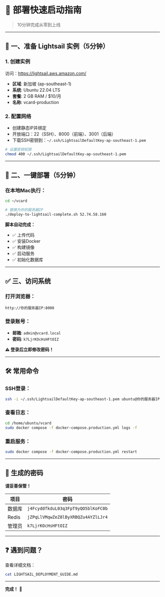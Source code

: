 # 🚀 部署快速启动指南

> 10分钟完成从零到上线

---

## 📌 一、准备 Lightsail 实例（5分钟）

### 1. 创建实例

访问：https://lightsail.aws.amazon.com/

- **区域**: 新加坡 (ap-southeast-1)
- **系统**: Ubuntu 22.04 LTS  
- **套餐**: 2 GB RAM / $10/月
- **名称**: vcard-production

### 2. 配置网络

- 创建静态IP并绑定
- 开放端口：22（SSH）、8000（前端）、3001（后端）
- 下载SSH密钥到：`~/.ssh/LightsailDefaultKey-ap-southeast-1.pem`

```bash
# 设置密钥权限
chmod 400 ~/.ssh/LightsailDefaultKey-ap-southeast-1.pem
```

---

## 🎯 二、一键部署（5分钟）

### 在本地Mac执行：

```bash
cd ~/vcard

# 替换为你的服务器IP
./deploy-to-lightsail-complete.sh 52.74.58.160
```

**脚本自动完成：**
- ✅ 上传代码
- ✅ 安装Docker
- ✅ 构建镜像
- ✅ 启动服务
- ✅ 初始化数据库

---

## ✅ 三、访问系统

### 打开浏览器：

```
http://你的服务器IP:8000
```

### 登录账号：

- **邮箱**: `admin@vcard.local`
- **密码**: `k7LjrKOcHsHFtOIZ`

**⚠️ 登录后立即修改密码！**

---

## 🛠️ 常用命令

### SSH登录：

```bash
ssh -i ~/.ssh/LightsailDefaultKey-ap-southeast-1.pem ubuntu@你的服务器IP
```

### 查看日志：

```bash
cd /home/ubuntu/vcard
sudo docker compose -f docker-compose.production.yml logs -f
```

### 重启服务：

```bash
sudo docker compose -f docker-compose.production.yml restart
```

---

## 🔐 生成的密码

**请妥善保管！**

| 项目 | 密码 |
|------|------|
| 数据库 | `j4FcyddfkduL03q3FpT9yQO5blKoFC0b` |
| Redis | `jZPqLlVMqwZeZ8lByXRBQZu4AYZlLJr4` |
| 管理员 | `k7LjrKOcHsHFtOIZ` |

---

## ❓ 遇到问题？

查看详细文档：

```bash
cat LIGHTSAIL_DEPLOYMENT_GUIDE.md
```

---

**完成！** 🎉


